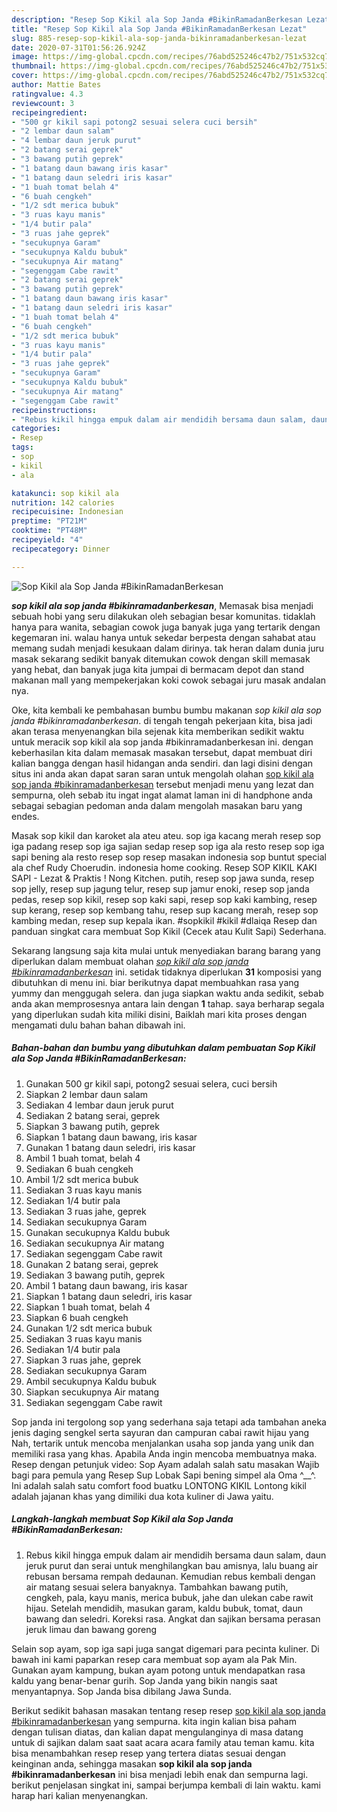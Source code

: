 ```yaml
---
description: "Resep Sop Kikil ala Sop Janda #BikinRamadanBerkesan Lezat"
title: "Resep Sop Kikil ala Sop Janda #BikinRamadanBerkesan Lezat"
slug: 885-resep-sop-kikil-ala-sop-janda-bikinramadanberkesan-lezat
date: 2020-07-31T01:56:26.924Z
image: https://img-global.cpcdn.com/recipes/76abd525246c47b2/751x532cq70/sop-kikil-ala-sop-janda-bikinramadanberkesan-foto-resep-utama.jpg
thumbnail: https://img-global.cpcdn.com/recipes/76abd525246c47b2/751x532cq70/sop-kikil-ala-sop-janda-bikinramadanberkesan-foto-resep-utama.jpg
cover: https://img-global.cpcdn.com/recipes/76abd525246c47b2/751x532cq70/sop-kikil-ala-sop-janda-bikinramadanberkesan-foto-resep-utama.jpg
author: Mattie Bates
ratingvalue: 4.3
reviewcount: 3
recipeingredient:
- "500 gr kikil sapi potong2 sesuai selera cuci bersih"
- "2 lembar daun salam"
- "4 lembar daun jeruk purut"
- "2 batang serai geprek"
- "3 bawang putih geprek"
- "1 batang daun bawang iris kasar"
- "1 batang daun seledri iris kasar"
- "1 buah tomat belah 4"
- "6 buah cengkeh"
- "1/2 sdt merica bubuk"
- "3 ruas kayu manis"
- "1/4 butir pala"
- "3 ruas jahe geprek"
- "secukupnya Garam"
- "secukupnya Kaldu bubuk"
- "secukupnya Air matang"
- "segenggam Cabe rawit"
- "2 batang serai geprek"
- "3 bawang putih geprek"
- "1 batang daun bawang iris kasar"
- "1 batang daun seledri iris kasar"
- "1 buah tomat belah 4"
- "6 buah cengkeh"
- "1/2 sdt merica bubuk"
- "3 ruas kayu manis"
- "1/4 butir pala"
- "3 ruas jahe geprek"
- "secukupnya Garam"
- "secukupnya Kaldu bubuk"
- "secukupnya Air matang"
- "segenggam Cabe rawit"
recipeinstructions:
- "Rebus kikil hingga empuk dalam air mendidih bersama daun salam, daun jeruk purut dan serai untuk menghilangkan bau amisnya, lalu buang air rebusan bersama rempah dedaunan. Kemudian rebus kembali dengan air matang sesuai selera banyaknya. Tambahkan bawang putih, cengkeh, pala, kayu manis, merica bubuk, jahe dan ulekan cabe rawit hijau. Setelah mendidih, masukan garam, kaldu bubuk, tomat, daun bawang dan seledri. Koreksi rasa. Angkat dan sajikan bersama perasan jeruk limau dan bawang goreng"
categories:
- Resep
tags:
- sop
- kikil
- ala

katakunci: sop kikil ala 
nutrition: 142 calories
recipecuisine: Indonesian
preptime: "PT21M"
cooktime: "PT48M"
recipeyield: "4"
recipecategory: Dinner

---
```



![Sop Kikil ala Sop Janda #BikinRamadanBerkesan](https://img-global.cpcdn.com/recipes/76abd525246c47b2/751x532cq70/sop-kikil-ala-sop-janda-bikinramadanberkesan-foto-resep-utama.jpg)

<b><i>sop kikil ala sop janda #bikinramadanberkesan</i></b>, Memasak bisa menjadi sebuah hobi yang seru dilakukan oleh sebagian besar komunitas. tidaklah hanya para wanita, sebagian cowok juga banyak juga yang tertarik dengan kegemaran ini. walau hanya untuk sekedar berpesta dengan sahabat atau memang sudah menjadi kesukaan dalam dirinya. tak heran dalam dunia juru masak sekarang sedikit banyak ditemukan cowok dengan skill memasak yang hebat, dan banyak juga kita jumpai di bermacam depot dan stand makanan mall yang mempekerjakan koki cowok sebagai juru masak andalan nya.

Oke, kita kembali ke pembahasan bumbu bumbu makanan <i>sop kikil ala sop janda #bikinramadanberkesan</i>. di tengah tengah pekerjaan kita, bisa jadi akan terasa menyenangkan bila sejenak kita memberikan sedikit waktu untuk meracik sop kikil ala sop janda #bikinramadanberkesan ini. dengan keberhasilan kita dalam memasak masakan tersebut, dapat membuat diri kalian bangga dengan hasil hidangan anda sendiri. dan lagi disini dengan situs ini anda akan dapat saran saran untuk mengolah olahan <u>sop kikil ala sop janda #bikinramadanberkesan</u> tersebut menjadi menu yang lezat dan sempurna, oleh sebab itu ingat ingat alamat laman ini di handphone anda sebagai sebagian pedoman anda dalam mengolah masakan baru yang endes.

Masak sop kikil dan karoket ala ateu ateu. sop iga kacang merah resep sop iga padang resep sop iga sajian sedap resep sop iga ala resto resep sop iga sapi bening ala resto resep sop resep masakan indonesia sop buntut special ala chef Rudy Choerudin. indonesia home cooking. Resep SOP KIKIL KAKI SAPI - Lezat &amp; Praktis ! Nong Kitchen. putih, resep sop jawa sunda, resep sop jelly, resep sup jagung telur, resep sup jamur enoki, resep sop janda pedas, resep sop kikil, resep sop kaki sapi, resep sop kaki kambing, resep sup kerang, resep sop kembang tahu, resep sup kacang merah, resep sop kambing medan, resep sup kepala ikan. #sopkikil #kikil #dlaiqa Resep dan panduan singkat cara membuat Sop Kikil (Cecek atau Kulit Sapi) Sederhana.


Sekarang langsung saja kita mulai untuk menyediakan barang barang yang diperlukan dalam membuat olahan <u><i>sop kikil ala sop janda #bikinramadanberkesan</i></u> ini. setidak tidaknya diperlukan <b>31</b> komposisi yang dibutuhkan di menu ini. biar berikutnya dapat membuahkan rasa yang yummy dan menggugah selera. dan juga siapkan waktu anda sedikit, sebab anda akan memprosesnya antara lain dengan <b>1</b> tahap. saya berharap segala yang diperlukan sudah kita miliki disini, Baiklah mari kita proses dengan mengamati dulu bahan bahan dibawah ini.

<!--inarticleads1-->

##### Bahan-bahan dan bumbu yang dibutuhkan dalam pembuatan Sop Kikil ala Sop Janda #BikinRamadanBerkesan:

1. Gunakan 500 gr kikil sapi, potong2 sesuai selera, cuci bersih
1. Siapkan 2 lembar daun salam
1. Sediakan 4 lembar daun jeruk purut
1. Sediakan 2 batang serai, geprek
1. Siapkan 3 bawang putih, geprek
1. Siapkan 1 batang daun bawang, iris kasar
1. Gunakan 1 batang daun seledri, iris kasar
1. Ambil 1 buah tomat, belah 4
1. Sediakan 6 buah cengkeh
1. Ambil 1/2 sdt merica bubuk
1. Sediakan 3 ruas kayu manis
1. Sediakan 1/4 butir pala
1. Sediakan 3 ruas jahe, geprek
1. Sediakan secukupnya Garam
1. Gunakan secukupnya Kaldu bubuk
1. Sediakan secukupnya Air matang
1. Sediakan segenggam Cabe rawit
1. Gunakan 2 batang serai, geprek
1. Sediakan 3 bawang putih, geprek
1. Ambil 1 batang daun bawang, iris kasar
1. Siapkan 1 batang daun seledri, iris kasar
1. Siapkan 1 buah tomat, belah 4
1. Siapkan 6 buah cengkeh
1. Gunakan 1/2 sdt merica bubuk
1. Sediakan 3 ruas kayu manis
1. Sediakan 1/4 butir pala
1. Siapkan 3 ruas jahe, geprek
1. Sediakan secukupnya Garam
1. Ambil secukupnya Kaldu bubuk
1. Siapkan secukupnya Air matang
1. Sediakan segenggam Cabe rawit


Sop janda ini tergolong sop yang sederhana saja tetapi ada tambahan aneka jenis daging sengkel serta sayuran dan campuran cabai rawit hijau yang Nah, tertarik untuk mencoba menjalankan usaha sop janda yang unik dan memiliki rasa yang khas. Apabila Anda ingin mencoba membuatnya maka. Resep dengan petunjuk video: Sop Ayam adalah salah satu masakan Wajib bagi para pemula yang Resep Sup Lobak Sapi bening simpel ala Oma ^__^. Ini adalah salah satu comfort food buatku LONTONG KIKIL Lontong kikil adalah jajanan khas yang dimiliki dua kota kuliner di Jawa yaitu. 

<!--inarticleads2-->

##### Langkah-langkah membuat Sop Kikil ala Sop Janda #BikinRamadanBerkesan:

1. Rebus kikil hingga empuk dalam air mendidih bersama daun salam, daun jeruk purut dan serai untuk menghilangkan bau amisnya, lalu buang air rebusan bersama rempah dedaunan. Kemudian rebus kembali dengan air matang sesuai selera banyaknya. Tambahkan bawang putih, cengkeh, pala, kayu manis, merica bubuk, jahe dan ulekan cabe rawit hijau. Setelah mendidih, masukan garam, kaldu bubuk, tomat, daun bawang dan seledri. Koreksi rasa. Angkat dan sajikan bersama perasan jeruk limau dan bawang goreng


Selain sop ayam, sop iga sapi juga sangat digemari para pecinta kuliner. Di bawah ini kami paparkan resep cara membuat sop ayam ala Pak Min. Gunakan ayam kampung, bukan ayam potong untuk mendapatkan rasa kaldu yang benar-benar gurih. Sop Janda yang bikin nangis saat menyantapnya. Sop Janda bisa dibilang Jawa Sunda. 

Berikut sedikit bahasan masakan tentang resep resep <u>sop kikil ala sop janda #bikinramadanberkesan</u> yang sempurna. kita ingin kalian bisa paham dengan tulisan diatas, dan kalian dapat mengulanginya di masa datang untuk di sajikan dalam saat saat acara acara family atau teman kamu. kita bisa menambahkan resep resep yang tertera diatas sesuai dengan keinginan anda, sehingga masakan <b>sop kikil ala sop janda #bikinramadanberkesan</b> ini bisa menjadi lebih enak dan sempurna lagi. berikut penjelasan singkat ini, sampai berjumpa kembali di lain waktu. kami harap hari kalian menyenangkan.
